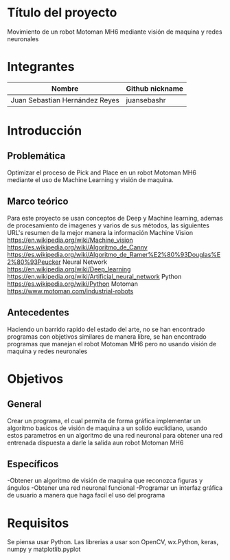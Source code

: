 
# Título del proyecto
Movimiento de un robot Motoman MH6 mediante visión de maquina y redes neuronales
# Integrantes

| Nombre | Github nickname |
|--------|-----------------|
| Juan Sebastian Hernández Reyes | juansebashr |
 
# Introducción

## Problemática
Optimizar el proceso de Pick and Place en un robot Motoman MH6 mediante el uso de Machine Learning y visión de maquina.

## Marco teórico

Para este proyecto se usan conceptos de Deep y Machine learning, ademas de procesamiento de imagenes y varios de sus métodos, las siguientes URL's resumen de la mejor manera la información
Machine Vision
https://en.wikipedia.org/wiki/Machine_vision
https://es.wikipedia.org/wiki/Algoritmo_de_Canny
https://es.wikipedia.org/wiki/Algoritmo_de_Ramer%E2%80%93Douglas%E2%80%93Peucker
Neural Network
https://en.wikipedia.org/wiki/Deep_learning
https://en.wikipedia.org/wiki/Artificial_neural_network
Python
https://es.wikipedia.org/wiki/Python
Motoman
https://www.motoman.com/industrial-robots

## Antecedentes

Haciendo un barrido rapido del estado del arte, no se han encontrado programas con objetivos similares de manera libre, se han encontrado programas que manejan el robot Motoman MH6 pero no usando visión de maquina y redes neuronales

# Objetivos

## General

Crear un programa, el cual permita de forma gráfica implementar un algoritmo basicos de visión de maquina a un solido euclidiano, usando estos parametros en un algoritmo de una red neuronal para obtener una red entrenada dispuesta a darle la salida aun robot Motoman MH6

## Específicos

-Obtener un algoritmo de visión de maquina que reconozca figuras y ángulos
-Obtener una red neuronal funcional 
-Programar un interfaz gráfica de usuario a manera que haga facil el uso del programa

# Requisitos
  Se piensa usar Python.
  Las librerias a usar son OpenCV, wx.Python, keras, numpy y matplotlib.pyplot
